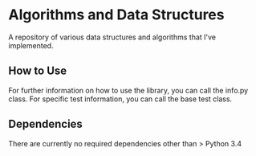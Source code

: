 # Algorithms and Data Structures
 A repository of various data structures and algorithms that I've implemented.

## How to Use
 For further information on how to use the library, you can call the info.py class.
 For specific test information, you can call the base test class.

## Dependencies
There are currently no required dependencies other than > Python 3.4
